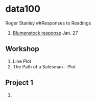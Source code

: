 # data100
Roger Stanley
##Responses to Readings
1. [Blumenstock response](https://github.com/Restitutus/data100/blob/master/blumenstock.md) Jan. 27
## Workshop
1. Line Plot
2. The Path of a Salesman - Plot
## Project 1
1. 
